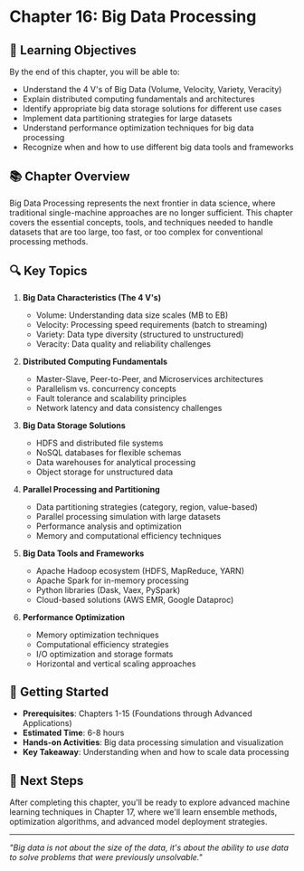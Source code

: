 # Chapter 16: Big Data Processing

## 🎯 Learning Objectives

By the end of this chapter, you will be able to:

- Understand the 4 V's of Big Data (Volume, Velocity, Variety, Veracity)
- Explain distributed computing fundamentals and architectures
- Identify appropriate big data storage solutions for different use cases
- Implement data partitioning strategies for large datasets
- Understand performance optimization techniques for big data processing
- Recognize when and how to use different big data tools and frameworks

## 📚 Chapter Overview

Big Data Processing represents the next frontier in data science, where traditional single-machine approaches are no longer sufficient. This chapter covers the essential concepts, tools, and techniques needed to handle datasets that are too large, too fast, or too complex for conventional processing methods.

## 🔍 Key Topics

1. **Big Data Characteristics (The 4 V's)**

   - Volume: Understanding data size scales (MB to EB)
   - Velocity: Processing speed requirements (batch to streaming)
   - Variety: Data type diversity (structured to unstructured)
   - Veracity: Data quality and reliability challenges

2. **Distributed Computing Fundamentals**

   - Master-Slave, Peer-to-Peer, and Microservices architectures
   - Parallelism vs. concurrency concepts
   - Fault tolerance and scalability principles
   - Network latency and data consistency challenges

3. **Big Data Storage Solutions**

   - HDFS and distributed file systems
   - NoSQL databases for flexible schemas
   - Data warehouses for analytical processing
   - Object storage for unstructured data

4. **Parallel Processing and Partitioning**

   - Data partitioning strategies (category, region, value-based)
   - Parallel processing simulation with large datasets
   - Performance analysis and optimization
   - Memory and computational efficiency techniques

5. **Big Data Tools and Frameworks**

   - Apache Hadoop ecosystem (HDFS, MapReduce, YARN)
   - Apache Spark for in-memory processing
   - Python libraries (Dask, Vaex, PySpark)
   - Cloud-based solutions (AWS EMR, Google Dataproc)

6. **Performance Optimization**
   - Memory optimization techniques
   - Computational efficiency strategies
   - I/O optimization and storage formats
   - Horizontal and vertical scaling approaches

## 🚀 Getting Started

- **Prerequisites**: Chapters 1-15 (Foundations through Advanced Applications)
- **Estimated Time**: 6-8 hours
- **Hands-on Activities**: Big data processing simulation and visualization
- **Key Takeaway**: Understanding when and how to scale data processing

## 📖 Next Steps

After completing this chapter, you'll be ready to explore advanced machine learning techniques in Chapter 17, where we'll learn ensemble methods, optimization algorithms, and advanced model deployment strategies.

---

_"Big data is not about the size of the data, it's about the ability to use data to solve problems that were previously unsolvable."_
